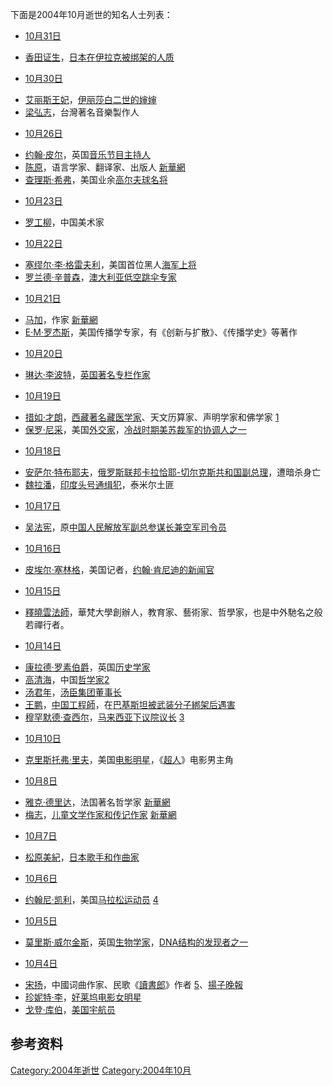 <noinclude>

下面是2004年10月逝世的知名人士列表： </noinclude>

  - [10月31日](../Page/10月31日.md "wikilink")

<!-- end list -->

  - [香田证生](https://zh.wikipedia.org/wiki/香田证生 "wikilink")，[日本在](../Page/日本.md "wikilink")[伊拉克被绑架的人质](../Page/伊拉克.md "wikilink")

<!-- end list -->

  - [10月30日](../Page/10月30日.md "wikilink")

<!-- end list -->

  - [艾丽斯王妃](https://zh.wikipedia.org/wiki/艾丽斯王妃_\(英国\) "wikilink")，[伊丽莎白二世的婶婶](../Page/伊丽莎白二世.md "wikilink")
  - [梁弘志](../Page/梁弘志.md "wikilink")，台灣著名音樂製作人

<!-- end list -->

  - [10月26日](../Page/10月26日.md "wikilink")

<!-- end list -->

  - [约翰·皮尔](https://zh.wikipedia.org/wiki/约翰·皮尔 "wikilink")，英国[音乐节目主持人](../Page/音乐.md "wikilink")
  - [陈原](https://zh.wikipedia.org/wiki/陈原 "wikilink")，语言学家、翻译家、出版人
    [新華網](http://news.xinhuanet.com/newmedia/2004-10/29/content_2152048.htm)
  - [查理斯·希弗](https://zh.wikipedia.org/wiki/查理斯·希弗 "wikilink")，美国业余[高尔夫球名将](https://zh.wikipedia.org/wiki/高尔夫球 "wikilink")

<!-- end list -->

  - [10月23日](../Page/10月23日.md "wikilink")

<!-- end list -->

  - [罗工柳](https://zh.wikipedia.org/wiki/罗工柳 "wikilink")，中国美术家

<!-- end list -->

  - [10月22日](../Page/10月22日.md "wikilink")

<!-- end list -->

  - [塞缪尔·李·格雷夫利](https://zh.wikipedia.org/wiki/塞缪尔·李·格雷夫利 "wikilink")，美国首位黑人[海军上将](https://zh.wikipedia.org/wiki/美国海军 "wikilink")
  - [罗兰德·辛普森](https://zh.wikipedia.org/wiki/罗兰德·辛普森 "wikilink")，[澳大利亚低空跳伞专家](../Page/澳大利亚.md "wikilink")

<!-- end list -->

  - [10月21日](../Page/10月21日.md "wikilink")

<!-- end list -->

  - [马加](https://zh.wikipedia.org/wiki/马加_\(作家\) "wikilink")，作家
    [新華網](http://news.xinhuanet.com/newmedia/2004-10/22/content_2126454.htm)
  - [E·M·罗杰斯](https://zh.wikipedia.org/wiki/E·M·罗杰斯 "wikilink")，美国传播学专家，有《创新与扩散》、《传播学史》等著作

<!-- end list -->

  - [10月20日](../Page/10月20日.md "wikilink")

<!-- end list -->

  - [琳达·李波特](https://zh.wikipedia.org/wiki/琳达·李波特 "wikilink")，[英国著名](https://zh.wikipedia.org/wiki/英国 "wikilink")[专栏作家](https://zh.wikipedia.org/wiki/专栏作家 "wikilink")

<!-- end list -->

  - [10月19日](../Page/10月19日.md "wikilink")

<!-- end list -->

  - [措如·才朗](https://zh.wikipedia.org/wiki/措如·才朗 "wikilink")，[西藏著名藏医学家](https://zh.wikipedia.org/wiki/西藏 "wikilink")、天文历算家、声明学家和佛学家
    [1](http://news.sina.com.cn/o/2004-10-29/10174076739s.shtml)
  - [保罗·尼采](https://zh.wikipedia.org/wiki/保罗·尼采 "wikilink")，美国[外交家](https://zh.wikipedia.org/wiki/外交家 "wikilink")，[冷战时期美苏裁军的协调人之一](../Page/冷战.md "wikilink")

<!-- end list -->

  - [10月18日](../Page/10月18日.md "wikilink")

<!-- end list -->

  - [安萨尔·特布耶夫](https://zh.wikipedia.org/wiki/安萨尔·特布耶夫 "wikilink")，[俄罗斯联邦](../Page/俄罗斯.md "wikilink")[卡拉恰耶-切尔克斯共和国副总理](https://zh.wikipedia.org/wiki/卡拉恰耶-切尔克斯共和国 "wikilink")，遭暗杀身亡
  - [魏拉潘](https://zh.wikipedia.org/wiki/魏拉潘 "wikilink")，[印度头号通缉犯](../Page/印度.md "wikilink")，泰米尔土匪

<!-- end list -->

  - [10月17日](../Page/10月17日.md "wikilink")

<!-- end list -->

  - [吴法宪](../Page/吴法宪.md "wikilink")，原[中国人民解放军副总参谋长兼空军司令员](../Page/中国人民解放军.md "wikilink")

<!-- end list -->

  - [10月16日](../Page/10月16日.md "wikilink")

<!-- end list -->

  - [皮埃尔·塞林格](https://zh.wikipedia.org/wiki/皮埃尔·塞林格 "wikilink")，美国记者，[约翰·肯尼迪的新闻官](../Page/约翰·肯尼迪.md "wikilink")

<!-- end list -->

  - [10月15日](../Page/10月15日.md "wikilink")

<!-- end list -->

  - [釋曉雲法師](https://zh.wikipedia.org/wiki/釋曉雲法師 "wikilink")，華梵大學創辦人，教育家、藝術家、哲學家，也是中外馳名之般若禪行者。

<!-- end list -->

  - [10月14日](../Page/10月14日.md "wikilink")

<!-- end list -->

  - [康拉德·罗素伯爵](https://zh.wikipedia.org/wiki/康拉德·罗素 "wikilink")，英国[历史学家](https://zh.wikipedia.org/wiki/历史学家 "wikilink")
  - [高清海](https://zh.wikipedia.org/wiki/高清海 "wikilink")，中国[哲学家](https://zh.wikipedia.org/wiki/哲学家 "wikilink")[2](http://www.people.com.cn/GB/shizheng/14562/2927082.html)
  - [汤君年](https://zh.wikipedia.org/wiki/汤君年 "wikilink")，[汤臣集团董事长](https://zh.wikipedia.org/wiki/汤臣集团 "wikilink")
  - [王鹏](https://zh.wikipedia.org/wiki/王鹏 "wikilink")，[中国工程師](https://zh.wikipedia.org/wiki/中国 "wikilink")，在[巴基斯坦被武装分子綁架后遇害](../Page/巴基斯坦.md "wikilink")
  - [穆罕默德·查西尔](https://zh.wikipedia.org/wiki/穆罕默德·查西尔 "wikilink")，[马来西亚下议院议长](../Page/马来西亚.md "wikilink")
    [3](http://www.cctv.com/news/world/20041014/102417.shtml)

<!-- end list -->

  - [10月10日](../Page/10月10日.md "wikilink")

<!-- end list -->

  - [克里斯托弗·里夫](../Page/克里斯托弗·里夫.md "wikilink")，美国[电影明星](https://zh.wikipedia.org/wiki/电影明星 "wikilink")，《[超人](../Page/超人.md "wikilink")》电影男主角

<!-- end list -->

  - [10月8日](../Page/10月8日.md "wikilink")

<!-- end list -->

  - [雅克·德里达](../Page/雅克·德里达.md "wikilink")，法国著名哲学家
    [新華網](http://news.xinhuanet.com/world/2004-10/11/content_2075909.htm)
  - [梅志](../Page/梅志.md "wikilink")，[儿童文学作家和传记作家](../Page/儿童文学.md "wikilink")
    [新華網](http://news.xinhuanet.com/newmedia/2004-10/10/content_2070668.htm)

<!-- end list -->

  - [10月7日](../Page/10月7日.md "wikilink")

<!-- end list -->

  - [松原美紀](https://zh.wikipedia.org/wiki/松原美紀 "wikilink")，[日本](../Page/日本.md "wikilink")[歌手和](../Page/歌手.md "wikilink")[作曲家](https://zh.wikipedia.org/wiki/作曲家 "wikilink")

<!-- end list -->

  - [10月6日](../Page/10月6日.md "wikilink")

<!-- end list -->

  - [约翰尼·凯利](../Page/约翰尼·凯利_\(马拉松运动员\).md "wikilink")，美国[马拉松运动员](../Page/马拉松.md "wikilink")
    [4](https://web.archive.org/web/20050127040037/http://202.83.203.133:8080/news/2004-10-8/YM-315189.htm)

<!-- end list -->

  - [10月5日](../Page/10月5日.md "wikilink")

<!-- end list -->

  - [莫里斯·威尔金斯](https://zh.wikipedia.org/wiki/莫里斯·威尔金斯 "wikilink")，英国[生物学家](https://zh.wikipedia.org/wiki/生物学家 "wikilink")，[DNA结构的发现者之一](https://zh.wikipedia.org/wiki/DNA "wikilink")

<!-- end list -->

  - [10月4日](../Page/10月4日.md "wikilink")

<!-- end list -->

  - [宋扬](https://zh.wikipedia.org/wiki/宋扬 "wikilink")，中國词曲作家、民歌《[讀書郎](https://zh.wikipedia.org/wiki/讀書郎 "wikilink")》作者
    [5](http://www.e23.cn/newjnsb/content.asp?mtitle=%A1%B6%B6%C1%CA%E9%C0%C9%A1%B7%B5%C4%A1%B0%B8%B8%C7%D7%A1%B1%D7%DF%C1%CB&lm=%CE%C4%D3%E9%D0%C2%CE%C5&ondate=2004-10-9)、[揚子晚報](https://web.archive.org/web/20041209131630/http://www.yangtse.com/gb/content/2004-10/09/content_729852.htm)
  - [珍妮特·李](https://zh.wikipedia.org/wiki/珍妮特·李 "wikilink")，[好莱坞电影女明星](../Page/好莱坞.md "wikilink")
  - [戈登·库伯](https://zh.wikipedia.org/wiki/戈登·库伯 "wikilink")，[美国宇航员](../Page/美国.md "wikilink")

## 参考资料

[Category:2004年逝世](https://zh.wikipedia.org/wiki/Category:2004年逝世 "wikilink")
[Category:2004年10月](https://zh.wikipedia.org/wiki/Category:2004年10月 "wikilink")